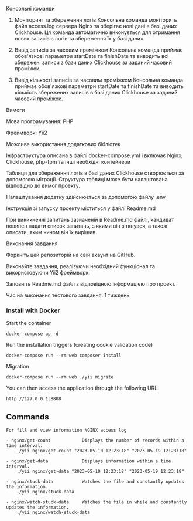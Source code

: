 Консольні команди

1. Моніторинг та збереження логів
   Консольна команда моніторить файл access.log сервера Nginx та зберігає нові дані в базі даних Clickhouse. Ця команда автоматично виконується для отримання нових записів з логів та збереження їх у базі даних.

2. Вивід записів за часовим проміжком
   Консольна команда приймає обов'язкові параметри startDate та finishDate та виводить всі збережені записи з бази даних Clickhouse за заданий часовий проміжок.

3. Вивід кількості записів за часовим проміжком
   Консольна команда приймає обов'язкові параметри startDate та finishDate та виводить кількість збережених записів в базі даних Clickhouse за заданий часовий проміжок.

Вимоги

Мова програмування: PHP

Фреймворк: Yii2

Можливе використання додаткових бібліотек

Інфраструктура описана в файлі docker-compose.yml і включає Nginx, Clickhouse, php-fpm та інші необхідні контейнери

Таблиця для збереження логів в базі даних Clickhouse створюється за допомогою міграції. Структура таблиці може бути налаштована відповідно до вимог проекту.

Налаштування додатку здійснюється за допомогою файлу .env

Інструкція зі запуску проекту міститься у файлі Readme.md

При виникненні запитань зазначеній в Readme.md файлі, кандидат повинен надати список запитань, з якими він зіткнувся, а також описати, яким чином він їх вирішив.

Виконання завдання

Форкніть цей репозиторій на свій акаунт на GitHub.

Виконайте завдання, реалізуючи необхідний функціонал та використовуючи Yii2 фреймворк.

Заповніть Readme.md файл з відповідною інформацією про проект.

Час на виконання тестового завдання: 1 тиждень.

### Install with Docker

Start the container

    docker-compose up -d

Run the installation triggers (creating cookie validation code)

    docker-compose run --rm web composer install

Migration

    docker-compose run --rm web ./yii migrate
    
You can then access the application through the following URL:

    http://127.0.0.1:8808

Commands
-------------

    For fill and view information NGINX access log

    - nginx/get-count            Displays the number of records within a time interval.
        ./yii nginx/get-count "2023-05-10 12:23:18" "2023-05-19 12:23:18"

    - nginx/get-data             Displays information within a time interval.
        ./yii nginx/get-data "2023-05-10 12:23:18" "2023-05-19 12:23:18"

    - nginx/stuck-data           Watches the file and constantly updates the information.
        ./yii nginx/stuck-data

    - nginx/watch-stuck-data     Watches the file in while and constantly updates the information.
        ./yii nginx/watch-stuck-data
